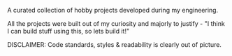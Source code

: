 A curated collection of hobby projects developed during my engineering.

All the projects were built out of my curiosity and majorly to justify - "I think I can build stuff using this, so lets build it!"

DISCLAIMER: Code standards, styles & readability is clearly out of picture.
